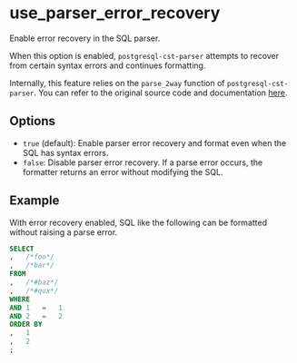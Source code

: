 # use_parser_error_recovery

Enable error recovery in the SQL parser.

When this option is enabled, `postgresql-cst-parser` attempts to recover from certain syntax errors and continues formatting.

Internally, this feature relies on the `parse_2way` function of `postgresql-cst-parser`. You can refer to the original source code and documentation [here](https://github.com/future-architect/postgresql-cst-parser/blob/eeb064fb948c9496b9f108ffbe4621905a14a152/crates/postgresql-cst-parser/src/lib.rs#L103-L118).

## Options

- `true` (default): Enable parser error recovery and format even when the SQL has syntax errors.
- `false`: Disable parser error recovery. If a parse error occurs, the formatter returns an error without modifying the SQL.

## Example

With error recovery enabled, SQL like the following can be formatted without raising a parse error.

```sql
SELECT
,	/*foo*/
,	/*bar*/
FROM
,	/*#baz*/
,	/*#qux*/
WHERE
AND	1	=	1
AND	2	=	2
ORDER BY
,	1
,	2
;
```
